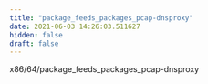 ```yaml
---
title: "package_feeds_packages_pcap-dnsproxy"
date: 2021-06-03 14:26:03.511627
hidden: false
draft: false
---
```


x86/64/package_feeds_packages_pcap-dnsproxy


